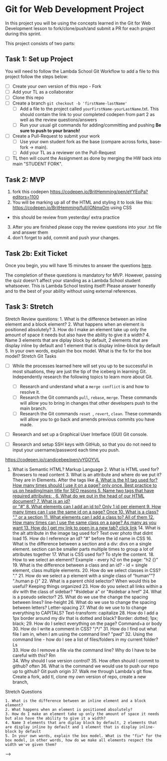 # Git for Web Development Project
In this project you will be using the concepts learned in the Git for Web Development lesson to fork/clone/push/and submit a PR for each project during this sprint.

This project consists of two parts:

## Task 1: Set up Project
You will need to follow the Lambda School Git Workflow to add a file to this project follow the steps below:

- [ ] Create your own version of this repo - Fork
- [ ] Add your TL as a collaborator
- [ ] Clone this repo
- [ ] Create a branch `git checkout -b 'firstName-lastName'`
  - [ ] Add a file to the project called `yourFirstName-yourLastName`.txt. This should contain the link to your completed codepen from part 2 as well as the review questions/answers
  - [ ] Run your usual git commands for adding/committing and pushing **Be sure to push to your branch!**
- [ ] Create a Pull-Request to submit your work
  - [ ] Use your own student fork as the base (compare across forks, base-fork -> main).
  - [ ] Add your TL as a reviewer on the Pull-Request
- [ ] TL then will count the Assignment as done by merging the HW back into main "STUDENT FORK".

## Task 2: MVP
1. fork this codepen https://codepen.io/BritHemming/pen/eYYEoPa?editors=1100
2. You will be marking up all of the HTML and styling it to look like this: https://codepen.io/BritHemming/full/jONmxOm using CSS
* this should be review from yesterday/ extra practice
3. After you are finished please copy the review questions into your .txt file and answer them
4. don't forget to add, commit and push your changes.

## Task 2b: Exit Ticket

Once you begin, you will have 15 minutes to answer the questions [here](https://app.codesignal.com/public-test/M94mbzuHGQoMg6F3e/w9GqZYCQ2YoZZf).

The completion of these questions is mandatory for MVP. However, passing the quiz doesn't affect your standing as a Lambda School student whatsoever. This is Lambda School testing itself! Please answer honestly and to the best of your ability without using external references.

## Task 3: Stretch
Stretch Review questions: 
    1. What is the difference between an inline element and a block element?
    2. What happens when an element is positioned absolutely? 
    3. How do I make an element take up only the amount of space it needs but also have the ability to give it a width? 
    4. Name 3 elements that are diplay block by default, 2 elements that are display inline by default and 1 element that is display inline-block by default
    5. In your own words, explain the box model. What is the fix for the box model? 
Stretch Git Tasks
- [ ] While the processes learned here will set you up to be successful in most situations, they are just the tip of the iceberg in learning Git. Independently research the following topics to learn more about Git.
  - [ ] Research and understand what a `merge conflict` is and how to resolve it.
  - [ ] Research the Git commands `pull`, `rebase`, `merge`. These commands will allow you to bring in changes that other developers push to the main branch.
  - [ ] Research the Git commands `reset `, `revert`, `clean`. These commands will allow you to go back and amends previous commits you have made.

- [ ] Research and set up a Graphical User Interface (GUI) Git console. 

- [ ] Research and setup SSH keys with GitHub, so that you do not need to input your username/password each time you push. 

https://codepen.io/candicebee/pen/vYGOYVL

1. What is Semantic HTML? Markup Language 
    2. What is HTML used for? Browsers to read content
    3. What is an attribute and where do we put it? They are in Elements. After the tags like <a href="">
    4. What is the h1 tag used for? How many times should I use it on a page? only once. Best practice to us on heading/main title for SEO reasons
    5. Name two tags that have required attributes: <img src="">, <a href="">
    6. What do we put in the head of our HTML document? <!DOCTYPE html>
    7. What is an id? <div> or "#"
    8. What elements can I add an id to? Only 1 id per element
    9. How many times can I use the same id on a page? Once
    10. What is a class? "." or a section
    11. What elements can I add a class to? All of them
    12. How many times can I use the same class on a page? As many as you want
    13. How do I get my link to open in a new tab? <a href="www.abc.com">click link</a>
    14. What is the alt attribute in the image tag used for? Text over photo that didnt load
    15. How do I reference an id? "#" before the id name in CSS 
    16. What is the difference between a section and a div: divs on a single element. section can be smaller parts multiple times to group a lot of attributes together
    17. What is CSS used for? To style the content.
    18. How to we select an element? Example - every h2 on the page: "h2 {}"
    19. What is the difference between a class and an id? - id = single element, class multiple elements.
    20. How do we select classes in CSS? "."
    21. How do we select a p element with a single class of “human””? ".human p {}"
    22. What is a parent child selector? When would this be useful? Keeping things organized
    23. How do you select all links within a div with the class of sidebar? "#sidebar a" or "#sidebar a href"
    24. What is a pseudo selector?
    25. What do we use the change the spacing between lines? line-height
    26. What do we use to change the spacing between letters? Letter-spacing
    27. What do we use to to change everything to CAPITALS? Text-transform: capitalize
    28. How do I add a 1px border around my div that is dotted and black? Border: dotted; 1px; black;
    29. How do I select everything on the page? Command+a or body
    30. How do I write a comment in CSS? "/*/"
    31. How do I find out what file I am in, when I am using the command line? "pwd"
    32. Using the command line - how do I see a list of files/folders in my current folder? Ls	
    33. How do I remove a file via the command line? Why do I have to be careful with this? Rm	
    34. Why should I use version control? 
    35. How often should I commit to github? often
    36. What is the command we would use to push our repo up to github? Git push origin
    37. Walk me through Lambda's git flow. Create a fork, add tl, clone my own version of repo, create a new branch, 

Stretch Questions

    1. What is the difference between an inline element and a block element?
    2. What happens when an element is positioned absolutely? 
    3. How do I make an element take up only the amount of space it needs but also have the ability to give it a width? 
    4. Name 3 elements that are diplay block by default, 2 elements that are display inline by default and 1 element that is display inline-block by default
    5. In your own words, explain the box model. What is the "fix" for the box model, in other words, how do we make all elements respect the width we've given them? 



   --> 
